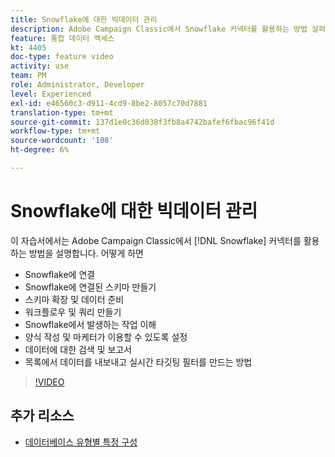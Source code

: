 ```yaml
---
title: Snowflake에 대한 빅데이터 관리
description: Adobe Campaign Classic에서 Snowflake 커넥터를 활용하는 방법 살펴보기
feature: 통합 데이터 액세스
kt: 4405
doc-type: feature video
activity: use
team: PM
role: Administrator, Developer
level: Experienced
exl-id: e46560c3-d911-4cd9-8be2-8057c70d7881
translation-type: tm+mt
source-git-commit: 137d1e0c36d038f3fb8a4742bafef6fbac96f41d
workflow-type: tm+mt
source-wordcount: '108'
ht-degree: 6%

---
```


# Snowflake에 대한 빅데이터 관리

이 자습서에서는 Adobe Campaign Classic에서 [!DNL Snowflake] 커넥터를 활용하는 방법을 설명합니다.
어떻게 하면

* Snowflake에 연결
* Snowflake에 연결된 스키마 만들기
* 스키마 확장 및 데이터 준비
* 워크플로우 및 쿼리 만들기
* Snowflake에서 발생하는 작업 이해
* 양식 작성 및 마케터가 이용할 수 있도록 설정
* 데이터에 대한 검색 및 보고서
* 목록에서 데이터를 내보내고 실시간 타깃팅 필터를 만드는 방법

>[!VIDEO](https://video.tv.adobe.com/v/31588?quality=12&learn=on)

## 추가 리소스

* [데이터베이스 유형별 특정 구성](https://docs.adobe.com/content/help/en/campaign-classic/using/getting-started/accessing-external-database/specific-configuration-database.html)
